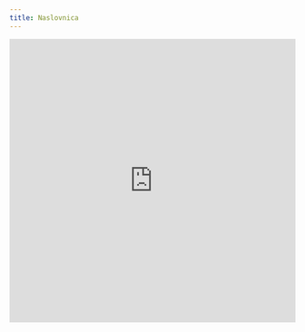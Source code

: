 ```yaml
---
title: Naslovnica
---
```

<iframe width="100%" height="500" frameborder="0"
  src="https://observablehq.com/embed/@ftm/naslovnica?cell=*&api_key=a2d3bf3cb76a2eb35e3b14bf2f9f12040fc7f704"></iframe>
